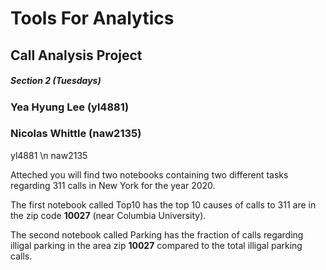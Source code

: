 # Tools For Analytics
## Call Analysis Project

##### Section 2 (Tuesdays)

### **Yea Hyung Lee (yl4881)**
### **Nicolas Whittle (naw2135)**

yl4881 \n
naw2135

Atteched you will find two notebooks containing two different tasks regarding 311 calls in New York for the year 2020.

The first notebook called Top10 has the top 10 causes of calls to 311 are in the zip code **10027** (near Columbia University).

The second notebook called Parking has the fraction of calls regarding illigal parking in the area zip **10027** compared to the total illigal parking calls.


